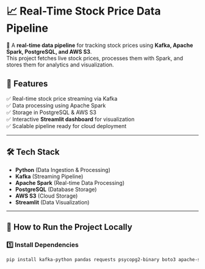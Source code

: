 # 📈 Real-Time Stock Price Data Pipeline  

🚀 A **real-time data pipeline** for tracking stock prices using **Kafka, Apache Spark, PostgreSQL, and AWS S3**.  
This project fetches live stock prices, processes them with Spark, and stores them for analytics and visualization.  

## **🔹 Features**  
✅ Real-time stock price streaming via Kafka  
✅ Data processing using Apache Spark  
✅ Storage in PostgreSQL & AWS S3  
✅ Interactive **Streamlit dashboard** for visualization  
✅ Scalable pipeline ready for cloud deployment  

---

## **🛠️ Tech Stack**  
- **Python** (Data Ingestion & Processing)  
- **Kafka** (Streaming Pipeline)  
- **Apache Spark** (Real-time Data Processing)  
- **PostgreSQL** (Database Storage)  
- **AWS S3** (Cloud Storage)  
- **Streamlit** (Data Visualization)  

---

## **🚀 How to Run the Project Locally**  

### **1️⃣ Install Dependencies**  
```bash
pip install kafka-python pandas requests psycopg2-binary boto3 apache-spark streamlit
